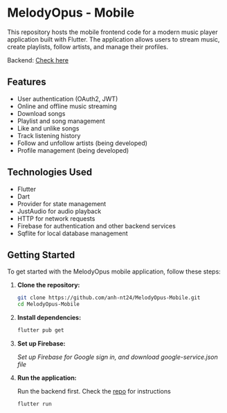 # MelodyOpus - Mobile

This repository hosts the mobile frontend code for a modern music player application built with Flutter. The application allows users to stream music, create playlists, follow artists, and manage their profiles.

Backend: [Check here](https://github.com/anh-nt24/MelodyOpus-Backend)

## Features
- User authentication (OAuth2, JWT)
- Online and offline music streaming
- Download songs
- Playlist and song management
- Like and unlike songs
- Track listening history
- Follow and unfollow artists (being developed)
- Profile management (being developed)

## Technologies Used
- Flutter
- Dart
- Provider for state management
- JustAudio for audio playback
- HTTP for network requests
- Firebase for authentication and other backend services
- Sqflite for local database management

## Getting Started

To get started with the MelodyOpus mobile application, follow these steps:

1. **Clone the repository:**
   ```sh
   git clone https://github.com/anh-nt24/MelodyOpus-Mobile.git
   cd MelodyOpus-Mobile
    ```

2. **Install dependencies:**
    ```sh
    flutter pub get
    ```

3. **Set up Firebase:**

    *Set up Firebase for Google sign in, and download google-service.json file*

4. **Run the application:**

    Run the backend first. Check the [repo](https://github.com/anh-nt24/MelodyOpus-Backend) for instructions
    ```
    flutter run
    ```
